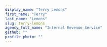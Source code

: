 ```yaml
---
display_name: "Terry Lemons"
first_name: "Terry"
last_name: "Lemons"
slug: terry-lemons
agency_full_name: "Internal Revenue Service"
github: ""
profile_photo: ""
---
```

